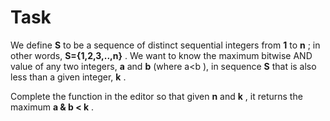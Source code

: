 # Task

We define **S** to be a sequence of distinct sequential integers  from **1** to **n** ; in other words, **S={1,2,3,..,n}** .
We want to know the maximum bitwise AND value of any two integers, **a** and **b** (where a<b ), in sequence **S** that is also less than a given integer, **k** .

Complete the function in the editor so that given **n** and **k** , it returns the maximum **a & b < k** .

